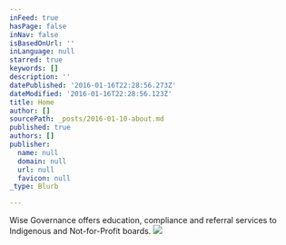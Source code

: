 ```yaml
---
inFeed: true
hasPage: false
inNav: false
isBasedOnUrl: ''
inLanguage: null
starred: true
keywords: []
description: ''
datePublished: '2016-01-16T22:28:56.273Z'
dateModified: '2016-01-16T22:28:56.123Z'
title: Home
author: []
sourcePath: _posts/2016-01-10-about.md
published: true
authors: []
publisher:
  name: null
  domain: null
  url: null
  favicon: null
_type: Blurb

---
```

Wise Governance offers education, compliance and referral services to Indigenous and Not-for-Profit boards. ![](https://s3-us-west-2.amazonaws.com/the-grid-img/p/d75a53486672ec1299ae750178327e680f519b0e.jpg)